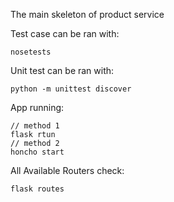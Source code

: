The main skeleton of product service

Test case can be ran with:
```
nosetests
```
Unit test can be ran with:
```
python -m unittest discover
```
App running:
```
// method 1
flask rtun
// method 2
honcho start
```
All Available Routers check:
```
flask routes
```
